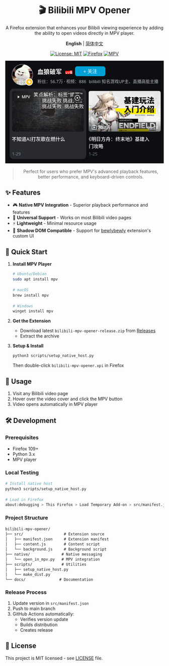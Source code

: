 <div align="center">

# 🎬 Bilibili MPV Opener

A Firefox extension that enhances your Bilibili viewing experience by adding the ability to open videos directly in MPV player.

**English** | [简体中文](docs/README.zh.md)

[![License: MIT](https://img.shields.io/badge/License-MIT-yellow.svg)](https://opensource.org/licenses/MIT)
[![Firefox](https://img.shields.io/badge/Firefox-109%2B-FF7139)](https://www.mozilla.org/firefox/new/)
[![MPV](https://img.shields.io/badge/MPV-Latest-7B68EE)](https://mpv.io)

![Screenshot](docs/images/screenshot.png)

> Perfect for users who prefer MPV's advanced playback features, better performance, and keyboard-driven controls.

</div>

## ✨ Features

- 🎮 **Native MPV Integration** - Superior playback performance and features
- 🎯 **Universal Support** - Works on most Bilibili video pages
- ⚡ **Lightweight** - Minimal resource usage
- 🔄 **Shadow DOM Compatible** - Support for [bewlybewly](https://github.com/BewlyBewly/BewlyBewly) extension's custom UI

## 🚀 Quick Start

1. **Install MPV Player**

   ```bash
   # Ubuntu/Debian
   sudo apt install mpv
   
   # macOS
   brew install mpv
   
   # Windows
   winget install mpv
   ```

2. **Get the Extension**
   - Download latest `bilibili-mpv-opener-release.zip` from [Releases](https://github.com/Ezer015/bilibili-mpv-opener/releases)
   - Extract the archive

3. **Setup & Install**

   ```bash
   python3 scripts/setup_native_host.py
   ```

   Then double-click `bilibili-mpv-opener.xpi` in Firefox

## 📖 Usage

1. Visit any Bilibili video page
2. Hover over the video cover and click the MPV button
3. Video opens automatically in MPV player

## 🛠️ Development

### Prerequisites

- Firefox 109+
- Python 3.x
- MPV player

### Local Testing

```bash
# Install native host
python3 scripts/setup_native_host.py

# Load in Firefox
about:debugging > This Firefox > Load Temporary Add-on > src/manifest.json
```

### Project Structure

```
bilibili-mpv-opener/
├── src/                  # Extension source
│   ├── manifest.json     # Extension manifest
│   ├── content.js        # Content script
│   └── background.js     # Background script
├── native/              # Native messaging
│   └── open_in_mpv.py   # MPV integration
├── scripts/             # Utilities
│   ├── setup_native_host.py
│   └── make_dist.py
└── docs/               # Documentation
```

### Release Process

1. Update version in `src/manifest.json`
2. Push to main branch
3. GitHub Actions automatically:
   - Verifies version update
   - Builds distribution
   - Creates release

## 📄 License

This project is MIT licensed - see [LICENSE](LICENSE) file.
